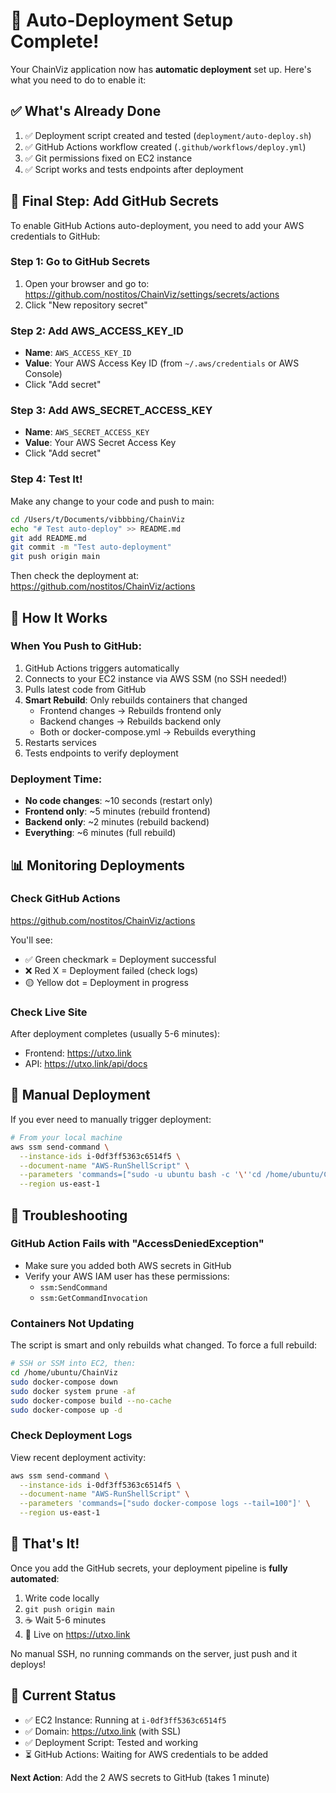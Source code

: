 # 🚀 Auto-Deployment Setup Complete!

Your ChainViz application now has **automatic deployment** set up. Here's what you need to do to enable it:

## ✅ What's Already Done

1. ✅ Deployment script created and tested (`deployment/auto-deploy.sh`)
2. ✅ GitHub Actions workflow created (`.github/workflows/deploy.yml`)
3. ✅ Git permissions fixed on EC2 instance
4. ✅ Script works and tests endpoints after deployment

## 🔧 Final Step: Add GitHub Secrets

To enable GitHub Actions auto-deployment, you need to add your AWS credentials to GitHub:

### Step 1: Go to GitHub Secrets
1. Open your browser and go to: https://github.com/nostitos/ChainViz/settings/secrets/actions
2. Click "New repository secret"

### Step 2: Add AWS_ACCESS_KEY_ID
- **Name**: `AWS_ACCESS_KEY_ID`
- **Value**: Your AWS Access Key ID (from `~/.aws/credentials` or AWS Console)
- Click "Add secret"

### Step 3: Add AWS_SECRET_ACCESS_KEY
- **Name**: `AWS_SECRET_ACCESS_KEY`
- **Value**: Your AWS Secret Access Key
- Click "Add secret"

### Step 4: Test It!
Make any change to your code and push to main:

```bash
cd /Users/t/Documents/vibbbing/ChainViz
echo "# Test auto-deploy" >> README.md
git add README.md
git commit -m "Test auto-deployment"
git push origin main
```

Then check the deployment at: https://github.com/nostitos/ChainViz/actions

## 🎯 How It Works

### When You Push to GitHub:
1. GitHub Actions triggers automatically
2. Connects to your EC2 instance via AWS SSM (no SSH needed!)
3. Pulls latest code from GitHub
4. **Smart Rebuild**: Only rebuilds containers that changed
   - Frontend changes → Rebuilds frontend only
   - Backend changes → Rebuilds backend only
   - Both or docker-compose.yml → Rebuilds everything
5. Restarts services
6. Tests endpoints to verify deployment

### Deployment Time:
- **No code changes**: ~10 seconds (restart only)
- **Frontend only**: ~5 minutes (rebuild frontend)
- **Backend only**: ~2 minutes (rebuild backend)
- **Everything**: ~6 minutes (full rebuild)

## 📊 Monitoring Deployments

### Check GitHub Actions
https://github.com/nostitos/ChainViz/actions

You'll see:
- ✅ Green checkmark = Deployment successful
- ❌ Red X = Deployment failed (check logs)
- 🟡 Yellow dot = Deployment in progress

### Check Live Site
After deployment completes (usually 5-6 minutes):
- Frontend: https://utxo.link
- API: https://utxo.link/api/docs

## 🔄 Manual Deployment

If you ever need to manually trigger deployment:

```bash
# From your local machine
aws ssm send-command \
  --instance-ids i-0df3ff5363c6514f5 \
  --document-name "AWS-RunShellScript" \
  --parameters 'commands=["sudo -u ubuntu bash -c '\''cd /home/ubuntu/ChainViz && ./deployment/auto-deploy.sh'\''"]' \
  --region us-east-1
```

## 🐛 Troubleshooting

### GitHub Action Fails with "AccessDeniedException"
- Make sure you added both AWS secrets in GitHub
- Verify your AWS IAM user has these permissions:
  - `ssm:SendCommand`
  - `ssm:GetCommandInvocation`

### Containers Not Updating
The script is smart and only rebuilds what changed. To force a full rebuild:

```bash
# SSH or SSM into EC2, then:
cd /home/ubuntu/ChainViz
sudo docker-compose down
sudo docker system prune -af
sudo docker-compose build --no-cache
sudo docker-compose up -d
```

### Check Deployment Logs
View recent deployment activity:

```bash
aws ssm send-command \
  --instance-ids i-0df3ff5363c6514f5 \
  --document-name "AWS-RunShellScript" \
  --parameters 'commands=["sudo docker-compose logs --tail=100"]' \
  --region us-east-1
```

## 🎉 That's It!

Once you add the GitHub secrets, your deployment pipeline is **fully automated**:

1. Write code locally
2. `git push origin main`
3. ☕ Wait 5-6 minutes
4. 🚀 Live on https://utxo.link

No manual SSH, no running commands on the server, just push and it deploys!

## 📝 Current Status

- ✅ EC2 Instance: Running at `i-0df3ff5363c6514f5`
- ✅ Domain: https://utxo.link (with SSL)
- ✅ Deployment Script: Tested and working
- ⏳ GitHub Actions: Waiting for AWS credentials to be added

**Next Action**: Add the 2 AWS secrets to GitHub (takes 1 minute)

